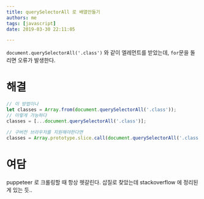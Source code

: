 ```yaml
---
title: querySelectorAll 로 배열만들기
authors: me
tags: [javascript]
date: 2019-03-30 22:11:05

---
```


`document.querySelectorAll('.class')` 와 같이 엘레먼트를 받았는데, `for`문을 돌리면 오류가 발생한다.

# 해결

```js
// 이 방법이나
let classes = Array.from(document.querySelectorAll('.class'));
// 이렇게 가능하다
classes = [...document.querySelectorAll('.class')];

// 구버전 브라우저를 지원해야한다면
classes = Array.prototype.slice.call(document.querySelectorAll('.class'));
```

# 여담

puppeteer 로 크롤링할 때 항상 헷갈린다.
삽질로 찾았는데 stackoverflow 에 정리된 게 있는 듯..
